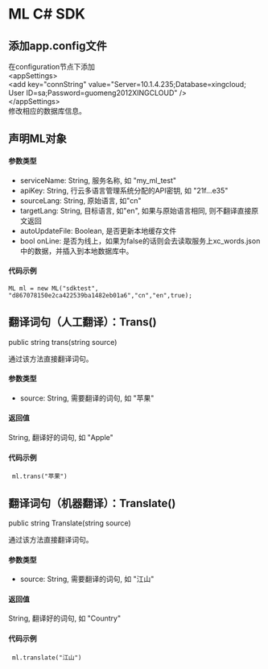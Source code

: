 ML C# SDK
=============

添加app.config文件
--------------

在configuration节点下添加<br>
  \<appSettings\><br>
  \<add key="connString" value="Server=10.1.4.235;Database=xingcloud; User ID=sa;Password=guomeng2012XINGCLOUD" /\><br>
  \</appSettings\><br>	修改相应的数据库信息。

声明ML对象
--------------

#### 参数类型

* serviceName: String, 服务名称, 如 "my_ml_test"
* apiKey: String, 行云多语言管理系统分配的API密钥, 如 "21f...e35"
* sourceLang: String, 原始语言, 如"cn"
* targetLang: String, 目标语言, 如"en", 如果与原始语言相同, 则不翻译直接原文返回
* autoUpdateFile: Boolean, 是否更新本地缓存文件
* bool onLine: 是否为线上，如果为false的话则会去读取服务上xc_words.json中的数据，并插入到本地数据库中。

#### 代码示例

	ML ml = new ML("sdktest", "d867078150e2ca422539ba1482eb01a6","cn","en",true);


翻译词句（人工翻译）：Trans()
-----------------

public string trans(string source) 

通过该方法直接翻译词句。

#### 参数类型

* source: String, 需要翻译的词句, 如 "苹果"

#### 返回值

String, 翻译好的词句, 如 "Apple"

#### 代码示例

 	 ml.trans("苹果")	

翻译词句（机器翻译）：Translate()
-----------------

public string Translate(string source) 

通过该方法直接翻译词句。

#### 参数类型

* source: String, 需要翻译的词句, 如 "江山"

#### 返回值

String, 翻译好的词句, 如 "Country"

#### 代码示例

 	 ml.translate("江山")	
